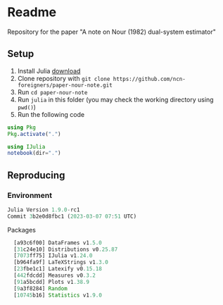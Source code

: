 # Readme

Repository for the paper "A note on Nour (1982) dual-system estimator"

## Setup

1. Install Julia [download](https://julialang.org/downloads/)
2. Clone repository with `git clone https://github.com/ncn-foreigners/paper-nour-note.git`
3. Run `cd paper-nour-note`
4. Run `julia` in this folder (you may check the working directory using `pwd()`)
5. Run the following code

```julia
using Pkg
Pkg.activate(".")

using IJulia
notebook(dir=".")
```



## Reproducing


### Environment

```julia
Julia Version 1.9.0-rc1
Commit 3b2e0d8fbc1 (2023-03-07 07:51 UTC)
```

Packages

```julia
  [a93c6f00] DataFrames v1.5.0
  [31c24e10] Distributions v0.25.87
  [7073ff75] IJulia v1.24.0
  [b964fa9f] LaTeXStrings v1.3.0
  [23fbe1c1] Latexify v0.15.18
  [442fdcdd] Measures v0.3.2
  [91a5bcdd] Plots v1.38.9
  [9a3f8284] Random
  [10745b16] Statistics v1.9.0
```

